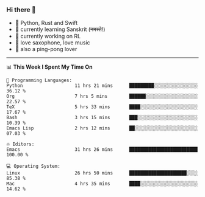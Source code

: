 ### Hi there 👋

- 📙 Python, Rust and Swift
- 🌱 currently learning Sanskrit (नमस्ते!)
- 🔭 currently working on RL
- 🎷 love saxophone, love music
- 🏓 also a ping-pong lover

<!--
**ZiqinGong/ZiqinGong** is a ✨ _special_ ✨ repository because its `README.md` (this file) appears on your GitHub profile.

Here are some ideas to get you started:

- 🔭 I’m currently working on ...
- 🌱 I’m currently learning ...
- 👯 I’m looking to collaborate on ...
- 🤔 I’m looking for help with ...
- 💬 Ask me about ...
- 📫 gongzq0301@sjtu.edu.cn
- 😄 Pronouns: ...
- ⚡ Fun fact: ...
-->

---

<!--START_SECTION:waka-->
📊 **This Week I Spent My Time On** 

```text
💬 Programming Languages: 
Python                   11 hrs 21 mins      █████████░░░░░░░░░░░░░░░░   36.12 % 
Org                      7 hrs 5 mins        ██████░░░░░░░░░░░░░░░░░░░   22.57 % 
TeX                      5 hrs 33 mins       ████░░░░░░░░░░░░░░░░░░░░░   17.67 % 
Bash                     3 hrs 15 mins       ███░░░░░░░░░░░░░░░░░░░░░░   10.39 % 
Emacs Lisp               2 hrs 12 mins       ██░░░░░░░░░░░░░░░░░░░░░░░   07.03 % 

🔥 Editors: 
Emacs                    31 hrs 26 mins      █████████████████████████   100.00 % 

💻 Operating System: 
Linux                    26 hrs 50 mins      █████████████████████░░░░   85.38 % 
Mac                      4 hrs 35 mins       ████░░░░░░░░░░░░░░░░░░░░░   14.62 % 
```


<!--END_SECTION:waka-->
